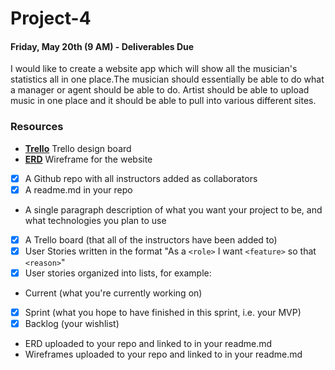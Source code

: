 # Project-4

#### Friday, May 20th (9 AM) - Deliverables Due


I would like to create a website app which will show all the musician's statistics all in one place.The musician should essentially be able to do what a manager or agent should be able to do. Artist should be able to upload music in one place and it should be able to pull into various different sites.

### Resources

* **[Trello](https://trello.com/b/sIEFnZgx/project-4)** Trello design board
* **[ERD](/erd/IMG_8177.JPG)** Wireframe for the website



- [X] A Github repo with all instructors added as collaborators
-[X] A readme.md in your repo
- A single paragraph description of what you want your project to be, and what technologies you plan to use
-[X]  A Trello board (that all of the instructors have been added to)
- [X]  User Stories written in the format "As a `<role>` I want `<feature>` so that `<reason>`"
- [X]  User stories organized into lists, for example:
 - Current (what you're currently working on)
 - [X]  Sprint (what you hope to have finished in this sprint, i.e. your MVP)
 - [X]  Backlog (your wishlist)
- ERD uploaded to your repo and linked to in your readme.md
- Wireframes uploaded to your repo and linked to in your readme.md
